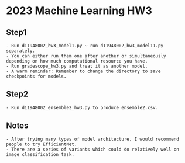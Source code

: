 # 2023 Machine Learning HW3

## Step1
    - Run d11948002_hw3_model1.py ~ run d11948002_hw3_model11.py separately. 
    - You can either run them one after another or simultaneously depending on how much computational resource you have.
    - Run gradescope_hw3.py and treat it as another model.
    - A warm reminder: Remember to change the directory to save checkpoints for models.
    
## Step2
    - Run d11948002_ensemble2_hw3.py to produce ensemble2.csv.

## Notes
    - After trying many types of model architecture, I would recommend people to try EfficientNet. 
    - There are a series of variants which could do relatively well on image classification task.